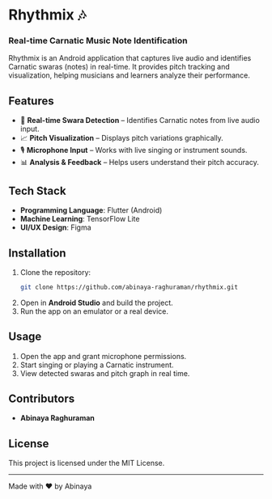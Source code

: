 # Rhythmix 🎶
### Real-time Carnatic Music Note Identification

Rhythmix is an Android application that captures live audio and identifies Carnatic swaras (notes) in real-time. It provides pitch tracking and visualization, helping musicians and learners analyze their performance.

## Features
- 🎵 **Real-time Swara Detection** – Identifies Carnatic notes from live audio input.
- 📈 **Pitch Visualization** – Displays pitch variations graphically.
- 🎙️ **Microphone Input** – Works with live singing or instrument sounds.
- 📊 **Analysis & Feedback** – Helps users understand their pitch accuracy.

## Tech Stack
- **Programming Language**: Flutter (Android)
- **Machine Learning**: TensorFlow Lite
- **UI/UX Design**: Figma

## Installation
1. Clone the repository:
   ```bash
   git clone https://github.com/abinaya-raghuraman/rhythmix.git
   ```
2. Open in **Android Studio** and build the project.
3. Run the app on an emulator or a real device.

## Usage
1. Open the app and grant microphone permissions.
2. Start singing or playing a Carnatic instrument.
3. View detected swaras and pitch graph in real time.

## Contributors
- **Abinaya Raghuraman**

## License
This project is licensed under the MIT License.

---
Made with ❤️ by Abinaya
